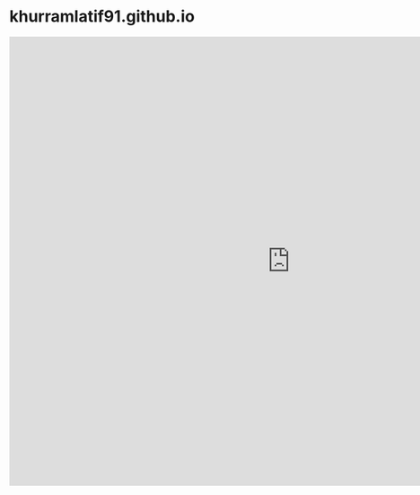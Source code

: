 # khurramlatif91.github.io

<embed src="https://maqeel.github.io/Cv_aqeel.pdf" type="application/pdf" width="1000" height="800" />
